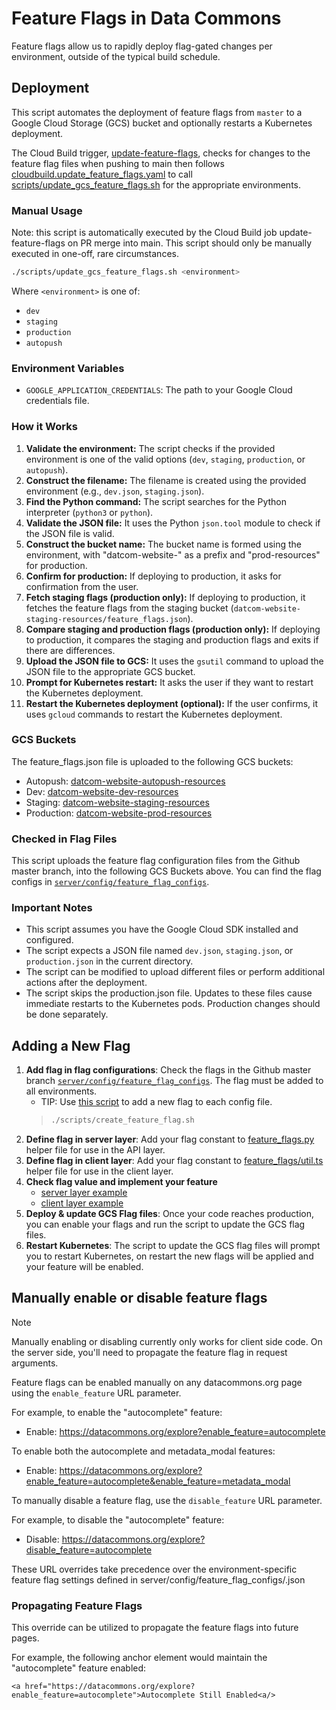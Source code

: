# Feature Flags in Data Commons

Feature flags allow us to rapidly deploy flag-gated changes per environment, outside of the typical build schedule.

## Deployment

This script automates the deployment of feature flags from `master` to a Google Cloud Storage (GCS) bucket and optionally restarts a Kubernetes deployment.

The Cloud Build trigger, [update-feature-flags](https://pantheon.corp.google.com/cloud-build/triggers?e=13803378&mods=-monitoring_api_staging&project=datcom-ci&pageState=(%22triggers%22:(%22f%22:%22%255B%257B_22k_22_3A_22_22_2C_22t_22_3A10_2C_22v_22_3A_22_5C_22update-feature-flags_5C_22_22%257D%255D%22))), checks for changes to the feature flag files when pushing to main then follows [cloudbuild.update_feature_flags.yaml](https://github.com/datacommonsorg/website/blob/master/build/ci/cloudbuild.update_feature_flags.yaml) to call [scripts/update_gcs_feature_flags.sh](https://github.com/datacommonsorg/website/blob/master/scripts/update_gcs_feature_flags.sh) for the appropriate environments.  

### Manual Usage

Note: this script is automatically executed by the Cloud Build job update-feature-flags on PR merge into main. This script should only be manually executed in one-off, rare circumstances.

```bash
./scripts/update_gcs_feature_flags.sh <environment>
```

Where `<environment>` is one of:

* `dev`
* `staging`
* `production`
* `autopush`

### Environment Variables

* `GOOGLE_APPLICATION_CREDENTIALS`: The path to your Google Cloud credentials file.

### How it Works

1. **Validate the environment:** The script checks if the provided environment is one of the valid options (`dev`, `staging`, `production`, or `autopush`).
2. **Construct the filename:** The filename is created using the provided environment (e.g., `dev.json`, `staging.json`).
3. **Find the Python command:** The script searches for the Python interpreter (`python3` or `python`).
4. **Validate the JSON file:** It uses the Python `json.tool` module to check if the JSON file is valid.
5. **Construct the bucket name:** The bucket name is formed using the environment, with "datcom-website-" as a prefix and "prod-resources" for production.
6. **Confirm for production:** If deploying to production, it asks for confirmation from the user.
7. **Fetch staging flags (production only):** If deploying to production, it fetches the feature flags from the staging bucket (`datcom-website-staging-resources/feature_flags.json`).
8. **Compare staging and production flags (production only):** If deploying to production, it compares the staging and production flags and exits if there are differences.
9. **Upload the JSON file to GCS:** It uses the `gsutil` command to upload the JSON file to the appropriate GCS bucket.
10. **Prompt for Kubernetes restart:** It asks the user if they want to restart the Kubernetes deployment.
11. **Restart the Kubernetes deployment (optional):** If the user confirms, it uses `gcloud` commands to restart the Kubernetes deployment.

### GCS Buckets

The feature_flags.json file is uploaded to the following GCS buckets:
* Autopush: [datcom-website-autopush-resources](https://pantheon.corp.google.com/storage/browser/datcom-website-autopush-resources;tab=objects?e=13803378&mods=-monitoring_api_staging&project=datcom-ci)
* Dev: [datcom-website-dev-resources](https://pantheon.corp.google.com/storage/browser/datcom-website-dev-resources;tab=objects?e=13803378&mods=-monitoring_api_staging&project=datcom-ci)
* Staging: [datcom-website-staging-resources](https://pantheon.corp.google.com/storage/browser/datcom-website-staging-resources;tab=objects?e=13803378&mods=-monitoring_api_staging&project=datcom-ci&prefix=&forceOnObjectsSortingFiltering=false)
* Production: [datcom-website-prod-resources](https://pantheon.corp.google.com/storage/browser/datcom-website-prod-resources;tab=objects?e=13803378&mods=-monitoring_api_staging&project=datcom-ci&prefix=&forceOnObjectsSortingFiltering=false)

### Checked in Flag Files

This script uploads the feature flag configuration files from the Github master branch, into the following GCS Buckets above. You can find the flag configs in [`server/config/feature_flag_configs`](https://github.com/datacommonsorg/website/tree/9ed3b4aa8639056a410befcb0df1bc2373f33807/server/config/feature_flag_configs).


### Important Notes

* This script assumes you have the Google Cloud SDK installed and configured.
* The script expects a JSON file named `dev.json`, `staging.json`, or `production.json` in the current directory.
* The script can be modified to upload different files or perform additional actions after the deployment.
* The script skips the production.json file. Updates to these files cause immediate restarts to the Kubernetes pods. Production changes should be done separately.

## Adding a New Flag

1. **Add flag in flag configurations**: Check the flags in the Github master branch [`server/config/feature_flag_configs`](https://github.com/datacommonsorg/website/tree/master/server/config/feature_flag_configs). The flag must be added to all environments.
    * TIP: Use [this script](https://github.com/datacommonsorg/website/tree/master/scripts/create_feature_flag.sh) to add a new flag to each config file.
    > ```bash
    > ./scripts/create_feature_flag.sh
    > ```
2. **Define flag in server layer**: Add your flag constant to [feature_flags.py](https://github.com/datacommonsorg/website/blob/master/server/lib/feature_flags.py#L19) helper file for use in the API layer.
3. **Define flag in client layer**: Add your flag constant to [feature_flags/util.ts](https://github.com/datacommonsorg/website/blob/master/static/js/shared/feature_flags/util.ts#L18) helper file for use in the client layer.
4. **Check flag value and implement your feature**
    * [server layer example](https://github.com/datacommonsorg/website/blob/53ea3aa41e8478526bb2052b1738d7146f180d2f/server/routes/shared_api/autocomplete/autocomplete.py#L62)
    * [client layer example](https://github.com/datacommonsorg/website/blob/53ea3aa41e8478526bb2052b1738d7146f180d2f/static/js/apps/visualization/main.ts#L35)
5. **Deploy & update GCS Flag files**: Once your code reaches production, you can enable your flags and run the script to update the GCS flag files.
6. **Restart Kubernetes**: The script to update the GCS flag files will prompt you to restart Kubernetes, on restart the new flags will be applied and your feature will be enabled.

## Manually enable or disable feature flags

> [!NOTE]
> Manually enabling or disabling currently only works for client side code. On the server side, you'll need to
> propagate the feature flag in request arguments.

Feature flags can be enabled manually on any datacommons.org page using the `enable_feature` URL parameter.

For example, to enable the "autocomplete" feature:

* Enable: https://datacommons.org/explore?enable_feature=autocomplete

To enable both the autocomplete and metadata_modal features:

* Enable: https://datacommons.org/explore?enable_feature=autocomplete&enable_feature=metadata_modal

To manually disable a feature flag, use the `disable_feature` URL parameter.

For example, to disable the "autocomplete" feature:

* Disable: https://datacommons.org/explore?disable_feature=autocomplete

These URL overrides take precedence over the environment-specific feature flag settings defined in server/config/feature_flag_configs/<environment>.json

### Propagating Feature Flags

This override can be utilized to propagate the feature flags into future pages.

For example, the following anchor element would maintain the "autocomplete" feature enabled:

`<a href="https://datacommons.org/explore?enable_feature=autocomplete">Autocomplete Still Enabled<a/>`
